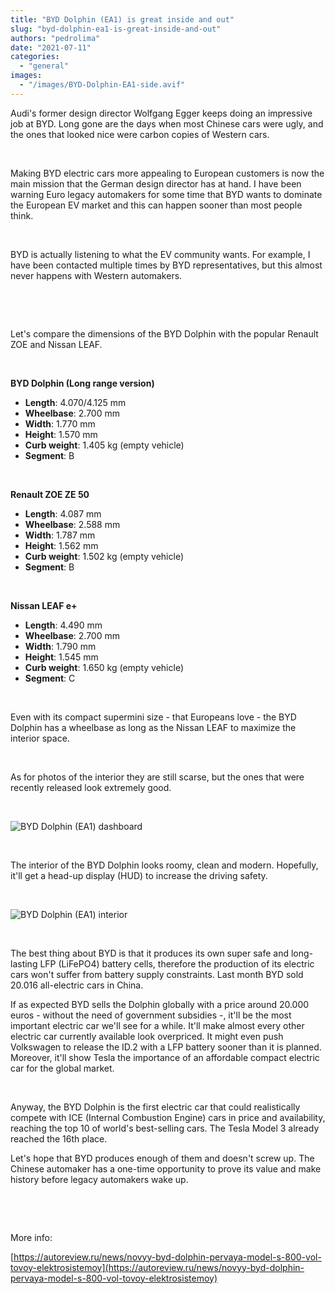 ```yaml
---
title: "BYD Dolphin (EA1) is great inside and out"
slug: "byd-dolphin-ea1-is-great-inside-and-out"
authors: "pedrolima"
date: "2021-07-11"
categories: 
  - "general"
images: 
  - "/images/BYD-Dolphin-EA1-side.avif"
---
```


Audi's former design director Wolfgang Egger keeps doing an impressive job at BYD. Long gone are the days when most Chinese cars were ugly, and the ones that looked nice were carbon copies of Western cars.

 

Making BYD electric cars more appealing to European customers is now the main mission that the German design director has at hand. I have been warning Euro legacy automakers for some time that BYD wants to dominate the European EV market and this can happen sooner than most people think.

 

BYD is actually listening to what the EV community wants. For example, I have been contacted multiple times by BYD representatives, but this almost never happens with Western automakers.

 

 

Let's compare the dimensions of the BYD Dolphin with the popular Renault ZOE and Nissan LEAF.

 

**BYD Dolphin (Long range version)**

- **Length**: 4.070/4.125 mm
- **Wheelbase**: 2.700 mm
- **Width**: 1.770 mm
- **Height**: 1.570 mm
- **Curb weight**: 1.405 kg (empty vehicle)
- **Segment**: B

 

**Renault ZOE ZE 50**

- **Length**: 4.087 mm
- **Wheelbase**: 2.588 mm
- **Width**: 1.787 mm
- **Height**: 1.562 mm
- **Curb weight**: 1.502 kg (empty vehicle)
- **Segment**: B

 

**Nissan LEAF e+**

- **Length**: 4.490 mm
- **Wheelbase**: 2.700 mm
- **Width**: 1.790 mm
- **Height**: 1.545 mm
- **Curb weight**: 1.650 kg (empty vehicle)
- **Segment**: C

 

Even with its compact supermini size - that Europeans love - the BYD Dolphin has a wheelbase as long as the Nissan LEAF to maximize the interior space.

 

As for photos of the interior they are still scarse, but the ones that were recently released look extremely good.

 

![BYD Dolphin (EA1) dashboard](images/BYD-Dolphin-EA1-dashboard.avif)

 

The interior of the BYD Dolphin looks roomy, clean and modern. Hopefully, it'll get a head-up display (HUD) to increase the driving safety.

 

![BYD Dolphin (EA1) interior](images/BYD-Dolphin-EA1-interior.avif)

 

The best thing about BYD is that it produces its own super safe and long-lasting LFP (LiFePO4) battery cells, therefore the production of its electric cars won't suffer from battery supply constraints. Last month BYD sold 20.016 all-electric cars in China.

If as expected BYD sells the Dolphin globally with a price around 20.000 euros - without the need of government subsidies -, it'll be the most important electric car we'll see for a while. It'll make almost every other electric car currently available look overpriced. It might even push Volkswagen to release the ID.2 with a LFP battery sooner than it is planned. Moreover, it'll show Tesla the importance of an affordable compact electric car for the global market.

 

Anyway, the BYD Dolphin is the first electric car that could realistically compete with ICE (Internal Combustion Engine) cars in price and availability, reaching the top 10 of world's best-selling cars. The Tesla Model 3 already reached the 16th place.

Let's hope that BYD produces enough of them and doesn't screw up. The Chinese automaker has a one-time opportunity to prove its value and make history before legacy automakers wake up.

 

 

More info:

[https://autoreview.ru/news/novyy-byd-dolphin-pervaya-model-s-800-vol-tovoy-elektrosistemoy](https://autoreview.ru/news/novyy-byd-dolphin-pervaya-model-s-800-vol-tovoy-elektrosistemoy)
